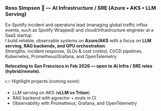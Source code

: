 ### Ross Simpson 👋 — AI Infrastructure / SRE (Azure • AKS • LLM Serving)

Ex-Spotify incident and operatons lead (managing global traffic influx events, such as Spotify Wrapped) and cloud/infrastructure engineer at a SaaS startup.  
I build reliable, observable systems on **Azure/AKS** with a focus on **LLM serving, RAG backends, and GPU orchestration**.  
Strengths: incident response, SLOs & cost control, CI/CD pipelines, Kubernetes, Prometheus/Grafana, and OpenTelemetry.  

**Relocating to San Francisco in Feb 2026 — open to AI Infra / SRE roles (hybrid/remote).**

👉 Highlight projects (coming soon):  
- LLM serving on AKS (**vLLM vs Triton**)  
- RAG backend with pgvector + evals in CI  
- Observability with Prometheus, Grafana, and OpenTelemetry
